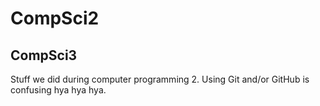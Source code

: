 # **CompSci2**
## **CompSci3**
Stuff we did during computer programming 2.
Using Git and/or GitHub is confusing hya hya hya.
